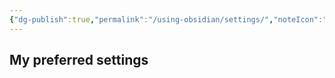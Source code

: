 ```yaml
---
{"dg-publish":true,"permalink":"/using-obsidian/settings/","noteIcon":""}
---
```



## My preferred settings
